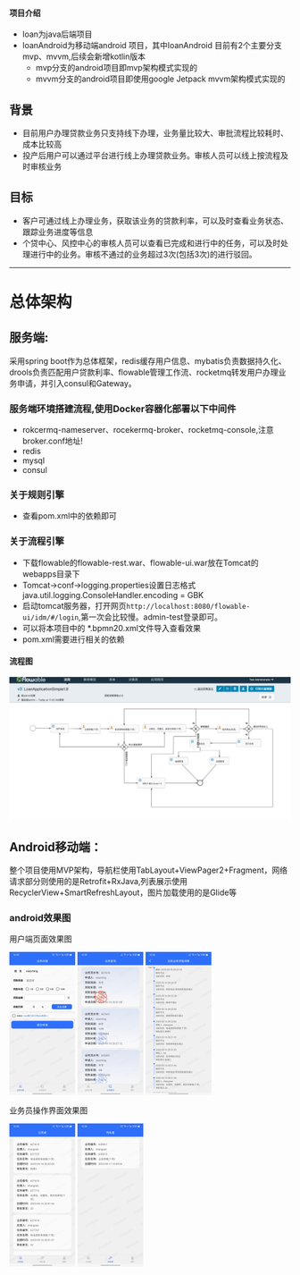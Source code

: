 #### 项目介绍

- loan为java后端项目
- loanAndroid为移动端android 项目，其中loanAndroid 目前有2个主要分支 mvp、mvvm,后续会新增kotlin版本
  - mvp分支的android项目即mvp架构模式实现的
  - mvvm分支的android项目即使用google Jetpack mvvm架构模式实现的



## 背景

- 目前用户办理贷款业务只支持线下办理，业务量比较大、审批流程比较耗时、成本比较高
- 投产后用户可以通过平台进行线上办理贷款业务。审核人员可以线上按流程及时审核业务

## 目标
- 客户可通过线上办理业务，获取该业务的贷款利率，可以及时查看业务状态、跟踪业务进度等信息
- 个贷中心、风控中心的审核人员可以查看已完成和进行中的任务，可以及时处理进行中的业务。审核不通过的业务超过3次(包括3次)的进行驳回。
---
# 总体架构

## 服务端:
采用spring boot作为总体框架，redis缓存用户信息、mybatis负责数据持久化、
drools负责匹配用户贷款利率、flowable管理工作流、rocketmq转发用户办理业务申请，并引入consul和Gateway。
### 服务端环境搭建流程,使用Docker容器化部署以下中间件
- rokcermq-nameserver、rocekermq-broker、rocketmq-console,注意broker.conf地址!
- redis
- mysql
- consul
### 关于规则引擎
- 查看pom.xml中的依赖即可
### 关于流程引擎
- 下载flowable的flowable-rest.war、flowable-ui.war放在Tomcat的webapps目录下
- Tomcat->conf->logging.properties设置日志格式java.util.logging.ConsoleHandler.encoding = GBK
- 启动tomcat服务器，打开网页`http://localhost:8080/flowable-ui/idm/#/login`,第一次会比较慢。admin-test登录即可。
- 可以将本项目中的 *.bpmn20.xml文件导入查看效果
- pom.xml需要进行相关的依赖

#### 流程图
![image](img/flowable.png)

## Android移动端：
整个项目使用MVP架构，导航栏使用TabLayout+ViewPager2+Fragment，网络请求部分则使用的是Retrofit+RxJava,列表展示使用RecyclerView+SmartRefreshLayout，图片加载使用的是Glide等

### android效果图

用户端页面效果图

<img src="img/user_bus.jpg" alt="image" style="zoom:25%;" />

<img src="img/user_query.jpg" alt="image" style="zoom:25%;" />

<img src="img/user_detail.jpg" alt="image" style="zoom:25%;" />

业务员操作界面效果图

<img src="img/customer_his.jpg" alt="image" style="zoom:25%;" />

<img src="img/customer_cur.jpg" alt="image" style="zoom:25%;" />





